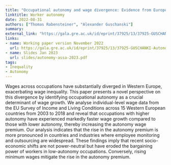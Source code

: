 ```yaml
---
title: "Occupational autonomy and wage divergence: Evidence from European survey data"
linktitle: Worker autonomy
date: 2022-08-31
authors: ["Thomas Rabensteiner", "Alexander Guschanski"]
summary: 
external_link: "https://gala.gre.ac.uk/id/eprint/37925/13/37925-GUSCHANKI-Autonomy-and-wage-divergence-evidence-from-European-survey-data.pdf"
links:
- name: Working paper version November 2022
  url: https://gala.gre.ac.uk/id/eprint/37925/13/37925-GUSCHANKI-Autonomy-and-wage-divergence-evidence-from-European-survey-data.pdf
- name: Slides Jan 2023
  url: slides/autonomy-assa-2023.pdf
tags:
- Inequality
- Autonomy
---
```


  Wages across occupations have substantially diverged in Western Europe, exacerbating wage inequality. This paper presents a novel perspective on this divergence by identifying occupational autonomy as a crucial determinant of wage growth. We analyse individual-level wage data from the EU Survey of Income and Living Conditions across 15 Western European countries from 2003 to 2018 and reveal that occupations with higher autonomy have experienced markedly faster wage growth compared to those with lower autonomy, thereby increasing the autonomy wage premium. Our analysis indicates that the rise in the autonomy premium is more pronounced in countries and industries where employee monitoring and outsourcing are widespread. These findings imply that recent socio-economic shifts are not power-neutral but have eroded the bargaining power of workers in low-autonomy occupations. Conversely, rising minimum wages mitigate the rise in the autonomy premium.






